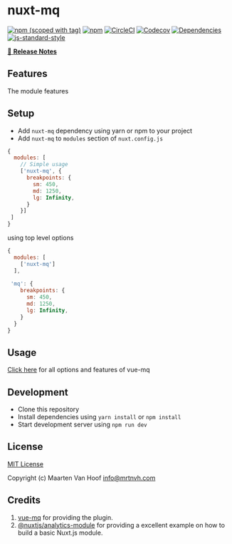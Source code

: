 # nuxt-mq
[![npm (scoped with tag)](https://img.shields.io/npm/v/nuxt-mq/latest.svg?style=flat-square)](https://npmjs.com/package/nuxt-mq)
[![npm](https://img.shields.io/npm/dt/nuxt-mq.svg?style=flat-square)](https://npmjs.com/package/nuxt-mq)
[![CircleCI](https://img.shields.io/circleci/project/github/https://github.com/vanhoofmaarten/nuxt-mq.svg?style=flat-square)](https://circleci.com/gh/https://github.com/vanhoofmaarten/nuxt-mq)
[![Codecov](https://img.shields.io/codecov/c/github/https://github.com/vanhoofmaarten/nuxt-mq.svg?style=flat-square)](https://codecov.io/gh/https://github.com/vanhoofmaarten/nuxt-mq)
[![Dependencies](https://david-dm.org/https://github.com/vanhoofmaarten/nuxt-mq/status.svg?style=flat-square)](https://david-dm.org/https://github.com/vanhoofmaarten/nuxt-mq)
[![js-standard-style](https://img.shields.io/badge/code_style-standard-brightgreen.svg?style=flat-square)](http://standardjs.com)

> 

[📖 **Release Notes**](./CHANGELOG.md)

## Features

The module features

## Setup
- Add `nuxt-mq` dependency using yarn or npm to your project
- Add `nuxt-mq` to `modules` section of `nuxt.config.js`

```js
{
  modules: [
    // Simple usage
    ['nuxt-mq', {
      breakpoints: {
        sm: 450,
        md: 1250,
        lg: Infinity,
      }
    }]
 ]
}
```
using top level options

```js
{
  modules: [
    ['nuxt-mq']
  ],
 
 'mq': {
    breakpoints: {
      sm: 450,
      md: 1250,
      lg: Infinity,
    }
  }
}
```

## Usage

[Click here](https://github.com/AlexandreBonaventure/vue-mq) for all options and features of vue-mq

## Development

- Clone this repository
- Install dependencies using `yarn install` or `npm install`
- Start development server using `npm run dev`

## License

[MIT License](./LICENSE)

Copyright (c) Maarten Van Hoof <info@mrtnvh.com>

## Credits

1. [vue-mq](https://github.com/AlexandreBonaventure/vue-mq) for providing the plugin.
2. [@nuxtjs/analytics-module](https://github.com/nuxt-community/analytics-module) for providing a excellent example on how to build a basic Nuxt.js module.

